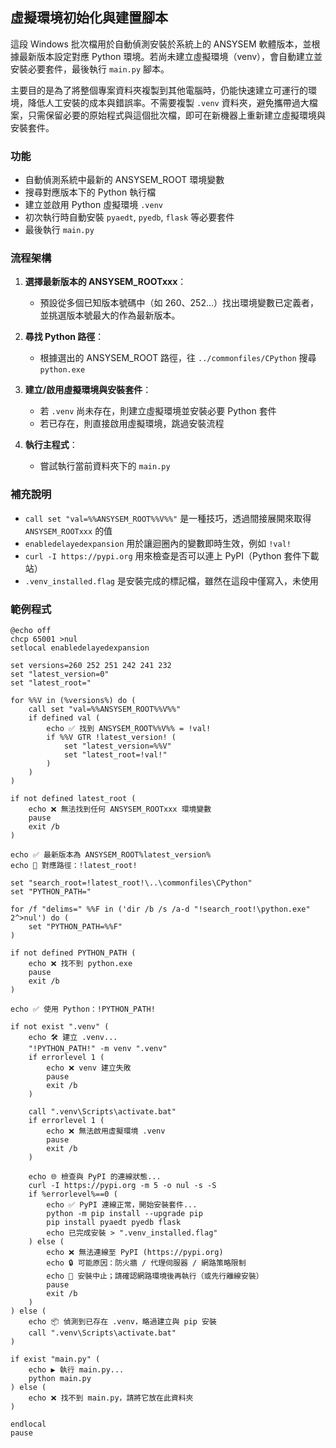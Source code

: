虛擬環境初始化與建置腳本
---

這段 Windows 批次檔用於自動偵測安裝於系統上的 ANSYSEM 軟體版本，並根據最新版本設定對應 Python 環境。若尚未建立虛擬環境（venv），會自動建立並安裝必要套件，最後執行 `main.py` 腳本。

主要目的是為了將整個專案資料夾複製到其他電腦時，仍能快速建立可運行的環境，降低人工安裝的成本與錯誤率。不需要複製 `.venv` 資料夾，避免攜帶過大檔案，只需保留必要的原始程式與這個批次檔，即可在新機器上重新建立虛擬環境與安裝套件。

### 功能

* 自動偵測系統中最新的 ANSYSEM\_ROOT 環境變數
* 搜尋對應版本下的 Python 執行檔
* 建立並啟用 Python 虛擬環境 `.venv`
* 初次執行時自動安裝 `pyaedt`, `pyedb`, `flask` 等必要套件
* 最後執行 `main.py`

### 流程架構

1. **選擇最新版本的 ANSYSEM\_ROOTxxx**：

   * 預設從多個已知版本號碼中（如 260、252...）找出環境變數已定義者，並挑選版本號最大的作為最新版本。

2. **尋找 Python 路徑**：

   * 根據選出的 ANSYSEM\_ROOT 路徑，往 `../commonfiles/CPython` 搜尋 `python.exe`

3. **建立/啟用虛擬環境與安裝套件**：

   * 若 `.venv` 尚未存在，則建立虛擬環境並安裝必要 Python 套件
   * 若已存在，則直接啟用虛擬環境，跳過安裝流程

4. **執行主程式**：

   * 嘗試執行當前資料夾下的 `main.py`

### 補充說明

* `call set "val=%%ANSYSEM_ROOT%%V%%"` 是一種技巧，透過間接展開來取得 `ANSYSEM_ROOTxxx` 的值
* `enabledelayedexpansion` 用於讓迴圈內的變數即時生效，例如 `!val!`
* `curl -I https://pypi.org` 用來檢查是否可以連上 PyPI（Python 套件下載站）
* `.venv_installed.flag` 是安裝完成的標記檔，雖然在這段中僅寫入，未使用

### 範例程式

```batch
@echo off
chcp 65001 >nul
setlocal enabledelayedexpansion

set versions=260 252 251 242 241 232
set "latest_version=0"
set "latest_root="

for %%V in (%versions%) do (
    call set "val=%%ANSYSEM_ROOT%%V%%"
    if defined val (
        echo ✅ 找到 ANSYSEM_ROOT%%V%% = !val!
        if %%V GTR !latest_version! (
            set "latest_version=%%V"
            set "latest_root=!val!"
        )
    )
)

if not defined latest_root (
    echo ❌ 無法找到任何 ANSYSEM_ROOTxxx 環境變數
    pause
    exit /b
)

echo ✅ 最新版本為 ANSYSEM_ROOT%latest_version%
echo 📁 對應路徑：!latest_root!

set "search_root=!latest_root!\..\commonfiles\CPython"
set "PYTHON_PATH="

for /f "delims=" %%F in ('dir /b /s /a-d "!search_root!\python.exe" 2^>nul') do (
    set "PYTHON_PATH=%%F"
)

if not defined PYTHON_PATH (
    echo ❌ 找不到 python.exe
    pause
    exit /b
)

echo ✅ 使用 Python：!PYTHON_PATH!

if not exist ".venv" (
    echo 🛠️ 建立 .venv...
    "!PYTHON_PATH!" -m venv ".venv"
    if errorlevel 1 (
        echo ❌ venv 建立失敗
        pause
        exit /b
    )

    call ".venv\Scripts\activate.bat"
    if errorlevel 1 (
        echo ❌ 無法啟用虛擬環境 .venv
        pause
        exit /b
    )

    echo 🌐 檢查與 PyPI 的連線狀態...
    curl -I https://pypi.org -m 5 -o nul -s -S
    if %errorlevel%==0 (
        echo ✅ PyPI 連線正常，開始安裝套件...
        python -m pip install --upgrade pip
        pip install pyaedt pyedb flask
        echo 已完成安裝 > ".venv_installed.flag"
    ) else (
        echo ❌ 無法連線至 PyPI (https://pypi.org)
        echo 🔒 可能原因：防火牆 / 代理伺服器 / 網路策略限制
        echo 🛑 安裝中止；請確認網路環境後再執行（或先行離線安裝）
        pause
        exit /b
    )
) else (
    echo 📦 偵測到已存在 .venv，略過建立與 pip 安裝
    call ".venv\Scripts\activate.bat"
)

if exist "main.py" (
    echo ▶️ 執行 main.py...
    python main.py
) else (
    echo ❌ 找不到 main.py，請將它放在此資料夾
)

endlocal
pause
```
